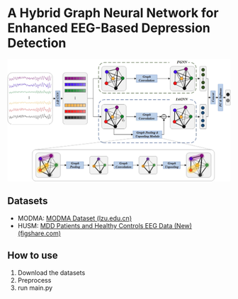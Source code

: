 # A Hybrid Graph Neural Network for Enhanced EEG-Based Depression Detection

![Framework](Framework.jpg)

## Datasets

- MODMA: [MODMA Dataset (lzu.edu.cn)](https://modma.lzu.edu.cn/data/index/)
- HUSM: [MDD Patients and Healthy Controls EEG Data (New) (figshare.com)](https://figshare.com/articles/dataset/EEG_Data_New/4244171)

## How to use

1. Download the datasets
2. Preprocess
3. run main.py
